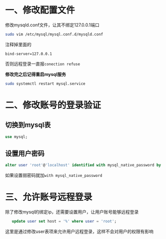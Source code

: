 # 一、修改配置文件
修改mysqld.conf文件，让其不绑定127.0.0.1端口
```bash
sudo vim /etc/mysql/mysql.conf.d/mysqld.conf
```
注释掉里面的
```
bind-server=127.0.0.1
```
否则远程登录一直报`conection refuse`


**修改完之后记得重启mysql服务**
```bash
sudo systemctl restart mysql.service
```




# 二、修改账号的登录验证
## 切换到mysql表
```sql
use mysql;
```


## 设置用户密码
```sql
alter user 'root'@'localhost' identified with mysql_native_password by '334859';
```
如果设置弱密码就加`with mysql_native_password`

# 三、允许账号远程登录
除了修改mysql的绑定ip，还需要设置用户，让用户账号能够远程登录
```sql
   update user set host = '%' where user = 'root';

```

这里是通过修改user表项来允许用户远程登录，这样不会对用户的权限有影响

